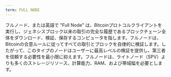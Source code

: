 ```yaml
---
term: FULL NODE
---
```


フルノード、または英語で "Full Node" は、Bitcoinプロトコルクライアントを実行し、ジェネシスブロック以来の取引の完全な履歴であるブロックチェーン全体をダウンロード、検証、保存するコンピュータを指します。フルノードは、Bitcoinの合意ルールに従ってすべての取引とブロックを自律的に検証します。したがって、このタイプのノードはユーザーに最高レベルの検証を提供し、第三者を信頼する必要性を最小限に抑えます。フルノードは、ライトノード（SPV）よりも多くのストレージリソース、計算能力、RAM、および帯域幅を必要とします。